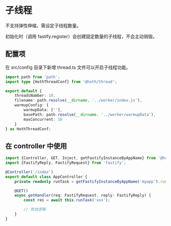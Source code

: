 # 子线程

不支持弹性伸缩，需设定子线程数量。

初始化时（调用 fastify.register）会创建固定数量的子线程，不会主动销毁。

## 配置项

在 src/config 目录下新增 thread.ts 文件可以开启子线程功能。

```ts
import path from 'path';
import type {HothThreadConf} from '@hoth/thread';

export default {
    threadsNumber: 10,
    filename: path.resolve(__dirname, '../worker/index.js'),
    warmupConfig: {
        warmupData: [''],
        basePath: path.resolve(__dirname, '../worker/warmupData'),
        maxConcurrent: 10
    }
} as HothThreadConf;
```

## 在 controller 中使用

```ts
import {Controller, GET, Inject, getFastifyInstanceByAppName} from '@hoth/decorators';
import {FastifyReply, FastifyRequest} from 'fastify';

@Controller('/index')
export default class AppController {
    private readonly runTask = getFastifyInstanceByAppName('myapp').runTask;

    @GET()
    async getHandler(req: FastifyRequest, reply: FastifyReply) {
        const res = await this.runTask('xxx');

        // 其他逻辑
    }
}
```
